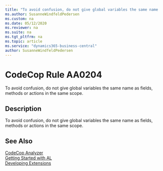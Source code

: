 ```yaml
---
title: "To avoid confusion, do not give global variables the same name as fields, methods or actions in the same scope."
ms.author: SusanneWindfeldPedersen
ms.custom: na
ms.date: 05/12/2020
ms.reviewer: na
ms.suite: na
ms.tgt_pltfrm: na
ms.topic: article
ms.service: "dynamics365-business-central"
author: SusanneWindfeldPedersen
---
```

[//]: # (START>DO_NOT_EDIT)
[//]: # (IMPORTANT:Do not edit any of the content between here and the END>DO_NOT_EDIT.)
[//]: # (Any modifications should be made in the .xml files in the ModernDev repo.)
# CodeCop Rule AA0204
To avoid confusion, do not give global variables the same name as fields, methods or actions in the same scope.  

## Description
To avoid confusion, do not give global variables the same name as fields, methods or actions in the same scope.

[//]: # (IMPORTANT: END>DO_NOT_EDIT)
## See Also  
[CodeCop Analyzer](codecop.md)  
[Getting Started with AL](../devenv-get-started.md)  
[Developing Extensions](../devenv-dev-overview.md)  